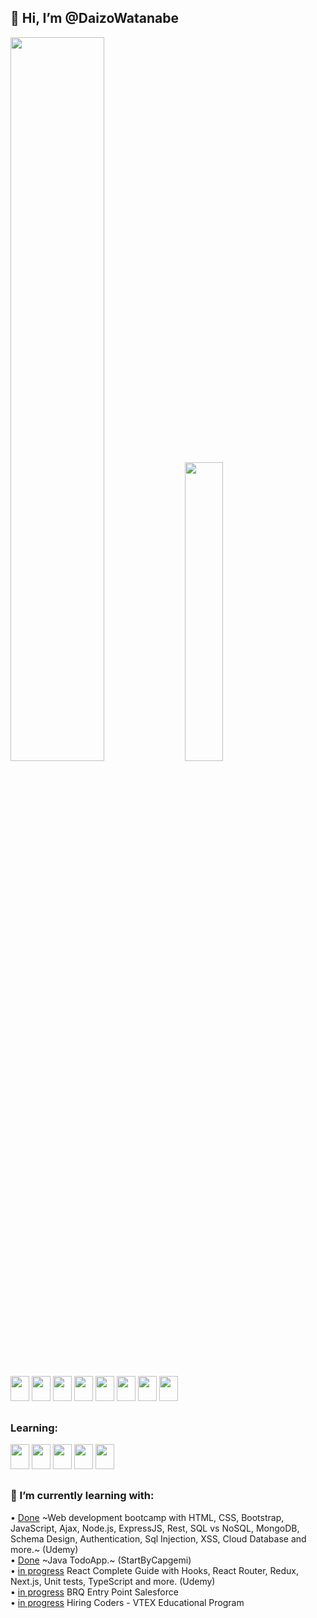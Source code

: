 ## **👋 Hi, I’m @DaizoWatanabe**  

<div style="display: inline_block">
<img width="54.5%" src="https://github-readme-stats.vercel.app/api?username=DaizoWatanabe&hide=issues,contribs&count_private=true&show_icons=true&theme=react">
<img width="35%" src="https://github-readme-stats.vercel.app/api/top-langs/?username=DaizoWatanabe&layout=compact&theme=react">
</div>
<br>
<div style="display: inline_block">
<img aligh="center" width="30" height="40" src="https://cdn.jsdelivr.net/gh/devicons/devicon/icons/javascript/javascript-original.svg" />
<img aligh="center" width="30" height="40" src="https://cdn.jsdelivr.net/gh/devicons/devicon/icons/html5/html5-original.svg" />
<img aligh="center" width="30" height="40" src="https://cdn.jsdelivr.net/gh/devicons/devicon/icons/css3/css3-original.svg" />
<img aligh="center" width="30" height="40" src="https://cdn.jsdelivr.net/gh/devicons/devicon/icons/bootstrap/bootstrap-original.svg" />
<img aligh="center" width="30" height="40" src="https://cdn.jsdelivr.net/gh/devicons/devicon/icons/nodejs/nodejs-original.svg" />
<img aligh="center" width="30" height="40" src="https://cdn.jsdelivr.net/gh/devicons/devicon/icons/express/express-original-wordmark.svg" />
<img aligh="center" width="30" height="40" src="https://cdn.jsdelivr.net/gh/devicons/devicon/icons/mongodb/mongodb-original.svg" />
<img aligh="center" width="30" height="40" src="https://cdn.icon-icons.com/icons2/2107/PNG/512/file_type_ejs_icon_130626.png">
</div>

##

<div style="display: inline_block">
  
  ### Learning: <br> 
  <img aligh="center" width="30" height="40" src="https://cdn.jsdelivr.net/gh/devicons/devicon/icons/salesforce/salesforce-original.svg" />
  <img aligh="center" width="30" height="40" src="https://cdn.jsdelivr.net/gh/devicons/devicon/icons/java/java-original.svg" />
  <img aligh="center" width="30" height="40" src="https://cdn.jsdelivr.net/gh/devicons/devicon/icons/gradle/gradle-plain.svg" />
  <img aligh="center" width="30" height="40" src="https://cdn.jsdelivr.net/gh/devicons/devicon/icons/mysql/mysql-original.svg" />
  <img aligh="center" width="30" height="40" src="https://cdn.jsdelivr.net/gh/devicons/devicon/icons/react/react-original.svg" />
</div>

##


### 🌱 I’m currently learning with:  
• [Done](https://github.com/DaizoWatanabe/TheWebDeveloperBootcamp2021) ~Web development bootcamp with HTML, CSS, Bootstrap, JavaScript, Ajax, Node.js, ExpressJS, Rest, SQL vs NoSQL, MongoDB, Schema Design, Authentication, Sql Injection, XSS, Cloud Database and more.~ (Udemy)   
• [Done](https://github.com/DaizoWatanabe/StartByCapgemini/tree/master/Workspace/TodoApp2) ~Java TodoApp.~ (StartByCapgemi)  
• [in progress](https://github.com/DaizoWatanabe/React---The-Complete-Guide-incl-Hooks-React-Router-Redux-) React Complete Guide with Hooks, React Router, Redux, Next.js, Unit tests, TypeScript and more. (Udemy)  
• [in progress](https://github.com/DaizoWatanabe/brq-entry-point) BRQ Entry Point Salesforce  
• [in progress](https://github.com/DaizoWatanabe/HiringCoders-3) Hiring Coders - VTEX Educational Program 



<!---
DaizoWatanabe/DaizoWatanabe is a ✨ special ✨ repository because its `README.md` (this file) appears on your GitHub profile.
You can click the Preview link to take a look at your changes.
--->
